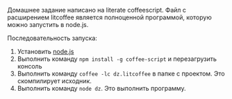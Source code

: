 Домашнее задание написано на literate coffeescript. Файл с расширением litcoffee является полноценной программой, которую можно запустить в node.js.

Последовательность запуска:

1. Установить [node.js]
2. Выполнить команду `npm install -g coffee-script` и перезагрузить консоль
3. Выполнить команду `coffee -lc dz.litcoffee` в папке с проектом. Это скомпилирует исходник.
4. Выполнить команду `node dz`. Это выполнить программу.

[node.js]:http://nodejs.org/
